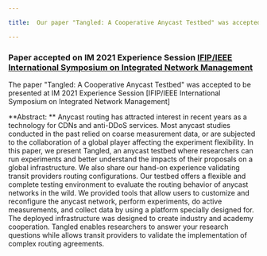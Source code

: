 ```yaml
---

title:  Our paper "Tangled: A Cooperative Anycast Testbed" was accepted on IM 2021

---
```



### Paper accepted on IM 2021 Experience Session [IFIP/IEEE International Symposium on Integrated Network Management](https://im2021.ieee-im.org/call-experience-session-papers)

The paper "Tangled: A Cooperative Anycast Testbed" was accepted to be presented at IM 2021 Experience Session [IFIP/IEEE International Symposium on Integrated Network Management]

**Abstract: **
Anycast routing has attracted interest in recent years as a technology for CDNs and anti-DDoS services. Most anycast studies conducted in the past relied on coarse measurement data, or are subjected to the collaboration of a global player affecting the experiment flexibility. In this paper, we present Tangled, an anycast testbed where researchers can run experiments and better understand the impacts of their proposals on a global infrastructure. We also share our hand-on experience validating transit providers routing configurations. Our testbed offers a flexible and complete testing environment to evaluate the routing behavior of anycast networks in the wild. We provided tools that allow users to customize and reconfigure the anycast network, perform experiments, do active measurements, and collect data by using a platform specially designed for. The deployed infrastructure was designed to create industry and academy cooperation. Tangled enables researchers to answer your research questions while allows transit providers to validate the implementation of complex routing agreements.
